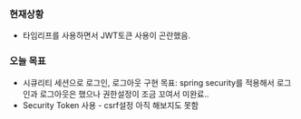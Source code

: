 ### 현재상황
- 타임리프를 사용하면서 JWT토큰 사용이 곤란했음.

### 오늘 목표 
- 시큐리티 세션으로 로그인, 로그아웃 구현 목표: spring security를 적용해서 로그인과 로그아웃은 했으나 권한설정이 조금 꼬여서 미완료..
- Security Token 사용 - csrf설정 아직 해보지도 못함
